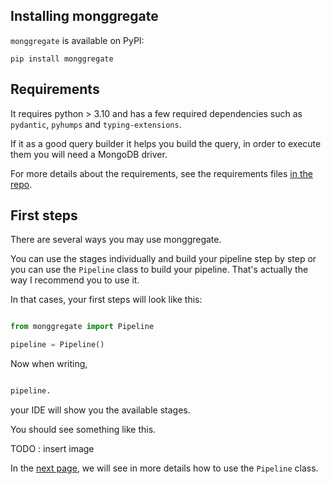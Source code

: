 ## **Installing monggregate**

`monggregate` is available on PyPI:

```shell
pip install monggregate
```
## **Requirements**

It requires python > 3.10 and has a few required dependencies such as `pydantic`, `pyhumps` and `typing-extensions`.

If it as a good query builder it helps you build the query, in order to execute them you will need a MongoDB driver.

For more details about the requirements, see the requirements files [in the repo](https://github.com/VianneyMI/monggregate/blob/main/requirements). 

## **First steps**

There are several ways you may use monggregate.

You can use the stages individually and build your pipeline step by step or you can use the `Pipeline` class to build your pipeline. That's actually the way I recommend you to use it.

In that cases, your first steps will look like this:

```python

from monggregate import Pipeline

pipeline = Pipeline()
```

Now when writing,

```python

pipeline.
```

your IDE will show you the available stages.

You should see something like this.

TODO : insert image

In the [next page](pipeline.md), we will see in more details how to use the `Pipeline` class.